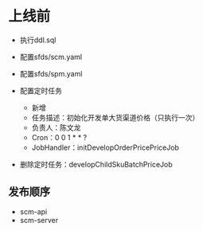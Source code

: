 # 上线前

- 执行ddl.sql
- 配置sfds/scm.yaml
- 配置sfds/spm.yaml

- 配置定时任务
    - 新增
    - 任务描述：初始化开发单大货渠道价格（只执行一次）
    - 负责人：陈文龙
    - Cron：0 0 1 * * ?
    - JobHandler：initDevelopOrderPricePriceJob

- 删除定时任务：developChildSkuBatchPriceJob

## 发布顺序

- scm-api
- scm-server




